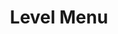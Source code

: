 ---
layout: pattern.njk
key: level-menu-maps_en
title: Level Menu
parent: basics-maps_en
image: maps/overview/level_menu.webp
keywords: level menu
order: 30
availablelanguages: 
    - de
---